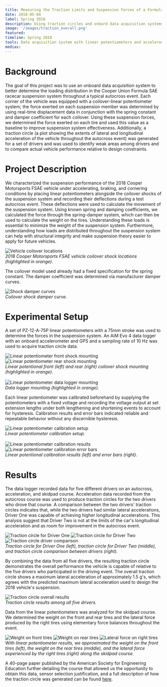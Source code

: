 ```yaml
---
title: Measuring the Traction Limits and Suspension Forces of a Formula SAE Racecar
date: 2018-05-04
label: Spring 2018
description: Using traction circles and onbard data acquisition systems to compare overall vehicle performance and to better characterize the suspension system of a Formula SAE-style racecar
image: '/images/traction_overall.png'
featured:
timeline: Spring 2018
tools: Data acquisition system with linear potentiometers and accelerometers, SolidWorks, MATLAB
medias:
---
```

# Background

The goal of this project was to use an onboard data acquisition system to better determine the loading distribution in the Cooper Union Formula SAE racecar suspension system throughout a typical autocross event. Each corner of the vehicle was equipped with a coilover-linear potentiometer system; the force exerted on each suspension member was determined by using real-time displacement data in conjunction with the spring constant and damper coefficient for each coilover. Using these suspension forces, we determined the force exerted on each tire and used this value as a baseline to improve suspension system effectiveness. Additionally, a traction circle (a plot showing the extents of lateral and longitudinal acceleration of the vehicle throughout the autocross event) was generated for a set of drivers and was used to identify weak areas among drivers and to compare actual vehicle performance relative to design constraints.

# Project Description

We characterized the suspension performance of the 2018 Cooper Motorsports FSAE vehicle under accelerating, braking, and cornering conditions by placing linear potentiometers alongside the coilover shocks of the suspension system and recording their deflections during a test autocross event. These deflections were used to calculate the movement of the suspension system. Using known spring and damping coefficients, we calculated the force through the spring-damper system, which can then be used to calculate the weight on the tires. Understanding these loads is essential to minimize the weight of the suspension system. Furthermore, understanding how loads are distributed throughout the suspension system can help with structural integrity and make suspension theory easier to apply for future vehicles.

<div class="gallery-box">
  <div class="gallery_two">
    <img src="/images/traction_coilovers.png" loading="lazy" alt="Vehicle coilover locations">
  </div>
  <em>2018 Cooper Motorsports FSAE vehicle coilover shock locations (highlighted in orange).</em>
</div>

The coilover model used already had a fixed specification for the spring constant. The damper coefficient was determined via manufacturer damper curves.

<div class="gallery-box">
  <div class="gallery_two">
    <img src="/images/traction_damper.png" loading="lazy" alt="Shock damper curves">
  </div>
  <em>Coilover shock damper curve.</em>
</div>

# Experimental Setup

A set of PZ-12-A-75P linear potentiometers with a 75mm stroke was used to determine the forces in the suspension system. An AiM Evo 4 data logger with an onboard accelerometer and GPS and a sampling rate of 10 Hz was used to acquire traction circle data.

<div class="gallery-box">
  <div class="gallery_two">
    <img src="/images/traction_front_mounting.png" loading="lazy" alt="Linear potentiometer front shock mounting">
    <img src="/images/traction_rear_mounting.png" loading="lazy" alt="Linear potentiometer rear shock mounting">
  </div>
  <em>Linear potentional front (left) and rear (right) coilover shock mounting (highlighted in orange).</em>
</div>

<br />

<div class="gallery-box">
  <div class="gallery_two">
    <img src="/images/traction_logger.png" loading="lazy" alt="Linear potentiometer data logger mounting">
  </div>
  <em>Data logger mounting (highlighted in orange).</em>
</div>

Each linear potentiometer was calibrated beforehand by supplying the potentiometers with a fixed voltage and recording the voltage output at set extension lengths under both lengthening and shortening events to account for hysteresis. Calibration results and error bars indicated reliable and repeatable behavior without any discernible hysteresis.

<div class="gallery-box">
  <div class="gallery_two">
    <img src="/images/traction_calibration_setup.png" loading="lazy" alt="Linear potentiometer calibration setup">
  </div>
  <em>Linear potentiometer calibration setup.</em>
</div>

<br />

<div class="gallery-box">
  <div class="gallery_two">
    <img src="/images/traction_calibration_results.png" loading="lazy" alt="Linear potentiometer calibration results">
    <img src="/images/traction_calibration_error.png" loading="lazy" alt="Linear potentiometer calibration error bars">
  </div>
  <em>Linear potentional calibration results (left) and error bars (right).</em>
</div>

# Results

The data logger recorded data for five different drivers on an autocross, acceleration, and skidpad course. Acceleration data recorded from the autocross course was used to produce traction circles for the two drivers who drove that course. A comparison between the two drivers' traction circles indicates that, while the two drivers had similar lateral accelerations, Driver One was capable of achieving higher longitudinal accelerations. This analysis suggest that Driver Two is not at the limits of the car's longitudinal acceleration and as room for improvement in the autocross event.

<div class="gallery-box">
  <div class="gallery_three">
    <img src="/images/traction_driver1.png" loading="lazy" alt="Traction circle for Driver One">
    <img src="/images/traction_driver2.png" loading="lazy" alt="Traction circle for Driver Two">
    <img src="/images/traction_driver_comparison.png" loading="lazy" alt="Traction circle driver comparison">
  </div>
  <em>Traction circle for Driver One (left), traction circle for Driver Two (middle), and traction circle comparison between drivers (right).</em>
</div>

By combining the data from all five drivers, the resulting traction circle demonstrates the overall performance the vehicle is capable of relative to the five drivers who participated in the driving event. The overall traction circle shows a maximum lateral acceleration of approximately 1.5 g's, which agrees with the predicted maximum lateral acceleration used to design the 2018 vehicle's suspension.

<div class="gallery-box">
  <div class="gallery_two">
    <img src="/images/traction_overall.png" loading="lazy" alt="Traction circle overall results">
  </div>
  <em>Traction circle results among all five drivers.</em>
</div>

Data from the linear potentiometers was analyzed for the skidpad course. We determined the weight on the front and rear tires and the lateral force produced by the right tires using elementary force balances throughout the event.

<div class="gallery-box">
  <div class="gallery_three">
    <img src="/images/traction_front_force.png" loading="lazy" alt="Weight on front tires">
    <img src="/images/traction_rear_force.png" loading="lazy" alt="Weight on rear tires">
    <img src="/images/traction_lateral_force.png" loading="lazy" alt="Lateral force on right tires">
  </div>
  <em>With linear potentiometer results, we approximated the weight on the front tires (left), the weight on the rear tires (middle), and the lateral force experienced by the right tires (right) along the skidpad course.</em>
</div>

A 40-page paper published by the American Society for Engineering Education further detailing the course that allowed us the opportunity to obtain this data, sensor selection justification, and a full description of how the traction circle was generated can be found <a href="https://peer.asee.org/measuring-the-traction-limits-and-suspension-forces-of-a-formula-sae-racecar" target="_blank">here</a>.
